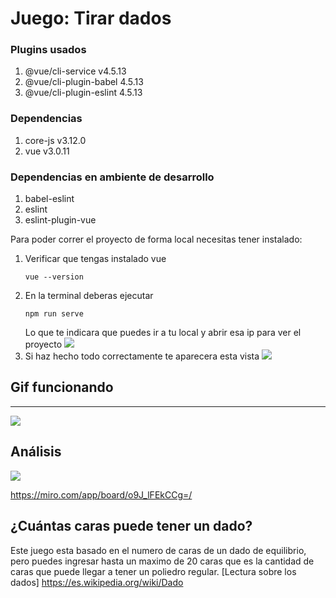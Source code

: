 # Juego: Tirar dados

### Plugins usados
1. @vue/cli-service v4.5.13
2. @vue/cli-plugin-babel 4.5.13
3. @vue/cli-plugin-eslint 4.5.13

### Dependencias
1. core-js v3.12.0
2. vue v3.0.11

### Dependencias en ambiente de desarrollo
1. babel-eslint
2. eslint
3. eslint-plugin-vue
    

Para poder correr el proyecto de forma local necesitas tener instalado:
1. Verificar que tengas instalado vue
    ```
    vue --version
    ```
2. En la terminal deberas ejecutar
    ```
    npm run serve
    ```
    Lo que te indicara que puedes ir a tu local y abrir esa ip para ver el proyecto
    ![](https://i.imgur.com/8Bj8HKi.png)
3. Si haz hecho todo correctamente te aparecera esta vista
![](https://i.imgur.com/KBhiY5i.png)


## Gif funcionando


---
![](https://i.imgur.com/K51PTFY.gif)


## Análisis
![](https://i.imgur.com/yiokLaf.png)

https://miro.com/app/board/o9J_lFEkCCg=/


## ¿Cuántas caras puede tener un dado?
Este juego esta basado en el numero de caras de un dado de equilibrio, pero puedes ingresar hasta un maximo de 20 caras que es la cantidad de caras que puede llegar a tener un poliedro regular.
[Lectura sobre los dados] https://es.wikipedia.org/wiki/Dado
